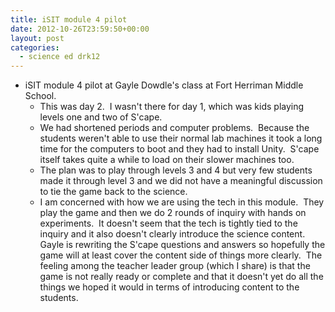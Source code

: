 ```yaml
---
title: iSIT module 4 pilot
date: 2012-10-26T23:59:50+00:00
layout: post
categories:
  - science ed drk12
---
```

  * iSIT module 4 pilot at Gayle Dowdle's class at Fort Herriman Middle School.
      * This was day 2.  I wasn't there for day 1, which was kids playing levels one and two of S'cape.
      * We had shortened periods and computer problems.  Because the students weren't able to use their normal lab machines it took a long time for the computers to boot and they had to install Unity.  S'cape itself takes quite a while to load on their slower machines too.
      * The plan was to play through levels 3 and 4 but very few students made it through level 3 and we did not have a meaningful discussion to tie the game back to the science.
      * I am concerned with how we are using the tech in this module.  They play the game and then we do 2 rounds of inquiry with hands on experiments.  It doesn't seem that the tech is tightly tied to the inquiry and it also doesn't clearly introduce the science content.  Gayle is rewriting the S'cape questions and answers so hopefully the game will at least cover the content side of things more clearly.  The feeling among the teacher leader group (which I share) is that the game is not really ready or complete and that it doesn't yet do all the things we hoped it would in terms of introducing content to the students.
